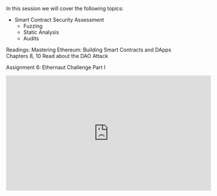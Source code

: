 In this session we will cover the following topics:

- Smart Contract Security Assessment
  - Fuzzing
  - Static Analysis
  - Audits


Readings: Mastering Ethereum: Building Smart Contracts and DApps Chapters 8, 10
Read about the DAO Attack

Assignment 6: Ethernaut Challenge Part I

<iframe width="560" height="315" src="https://www.youtube.com/embed/dNLULKbj_OU" title="YouTube video player" frameborder="0" allow="accelerometer; autoplay; clipboard-write; encrypted-media; gyroscope; picture-in-picture; web-share" allowfullscreen></iframe>